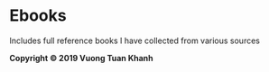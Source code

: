 # Ebooks

Includes full reference books I have collected from various sources 

**Copyright © 2019 Vuong Tuan Khanh**
